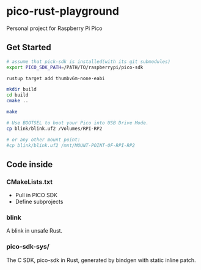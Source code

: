 # pico-rust-playground
Personal project for Raspberry Pi Pico

## Get Started

```sh
# assume that pick-sdk is installed(with its git submodules)
export PICO_SDK_PATH=/PATH/TO/raspberrypi/pico-sdk

rustup target add thumbv6m-none-eabi

mkdir build
cd build
cmake ..

make

# Use BOOTSEL to boot your Pico into USB Drive Mode.
cp blink/blink.uf2 /Volumes/RPI-RP2

# or any other mount point:
#cp blink/blink.uf2 /mnt/MOUNT-POINT-OF-RPI-RP2
```

## Code inside

### CMakeLists.txt

- Pull in PICO SDK
- Define subprojects

### blink

A blink in unsafe Rust.

### pico-sdk-sys/

The C SDK, pico-sdk in Rust, generated by bindgen with static inline patch.
